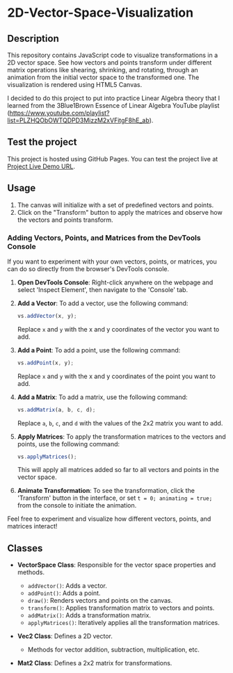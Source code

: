 # 2D-Vector-Space-Visualization

## Description

This repository contains JavaScript code to visualize transformations in a 2D vector space. See how vectors and points transform under different matrix operations like shearing, shrinking, and rotating, through an animation from the initial vector space to the transformed one. The visualization is rendered using HTML5 Canvas.

I decided to do this project to put into practice Linear Algebra theory that I learned from the 3Blue1Brown Essence of Linear Algebra YouTube playlist (https://www.youtube.com/playlist?list=PLZHQObOWTQDPD3MizzM2xVFitgF8hE_ab).

## Test the project

This project is hosted using GitHub Pages. You can test the project live at [Project Live Demo URL](https://erzloh.github.io/2D-Vector-Space-Visualization/).

## Usage

1. The canvas will initialize with a set of predefined vectors and points.
2. Click on the "Transform" button to apply the matrices and observe how the vectors and points transform.

### Adding Vectors, Points, and Matrices from the DevTools Console

If you want to experiment with your own vectors, points, or matrices, you can do so directly from the browser's DevTools console.

1. **Open DevTools Console**: Right-click anywhere on the webpage and select 'Inspect Element', then navigate to the 'Console' tab.

2. **Add a Vector**: To add a vector, use the following command:
    ```javascript
    vs.addVector(x, y);
    ```
    Replace `x` and `y` with the x and y coordinates of the vector you want to add.

3. **Add a Point**: To add a point, use the following command:
    ```javascript
    vs.addPoint(x, y);
    ```
    Replace `x` and `y` with the x and y coordinates of the point you want to add.

4. **Add a Matrix**: To add a matrix, use the following command:
    ```javascript
    vs.addMatrix(a, b, c, d);
    ```
    Replace `a`, `b`, `c`, and `d` with the values of the 2x2 matrix you want to add.

5. **Apply Matrices**: To apply the transformation matrices to the vectors and points, use the following command:
    ```javascript
    vs.applyMatrices();
    ```
    This will apply all matrices added so far to all vectors and points in the vector space.

6. **Animate Transformation**: To see the transformation, click the 'Transform' button in the interface, or set `t = 0; animating = true;` from the console to initiate the animation.

Feel free to experiment and visualize how different vectors, points, and matrices interact!

## Classes

- **VectorSpace Class**: Responsible for the vector space properties and methods.
  - `addVector()`: Adds a vector.
  - `addPoint()`: Adds a point.
  - `draw()`: Renders vectors and points on the canvas.
  - `transform()`: Applies transformation matrix to vectors and points.
  - `addMatrix()`: Adds a transformation matrix.
  - `applyMatrices()`: Iteratively applies all the transformation matrices.
  
- **Vec2 Class**: Defines a 2D vector.
  - Methods for vector addition, subtraction, multiplication, etc.
  
- **Mat2 Class**: Defines a 2x2 matrix for transformations.
